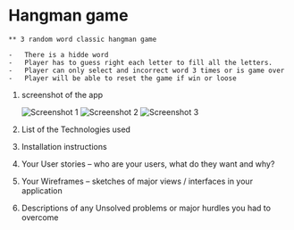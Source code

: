 # Hangman game

    ** 3 random word classic hangman game

    -   There is a hidde word
    -   Player has to guess right each letter to fill all the letters.
    -   Player can only select and incorrect word 3 times or is game over
    -   Player will be able to reset the game if win or loose
    

1. screenshot of the app
    
    ![Screenshot 1](https://github.com/diegoalva07/hangman/blob/main/Assets/Screenshots/App_1.png)
    ![Screenshot 2](https://github.com/diegoalva07/hangman/blob/main/Assets/Screenshots/App_1.png?raw=true)
    ![Screenshot 3](/main/Assets/Screenshots/App_1.png?raw=true)

2. List of the Technologies used

3. Installation instructions

4. Your User stories – who are your users, what do they want and why?


5.  Your Wireframes – sketches of major views / interfaces in your application


6. Descriptions of any Unsolved problems or major hurdles you had to overcome

